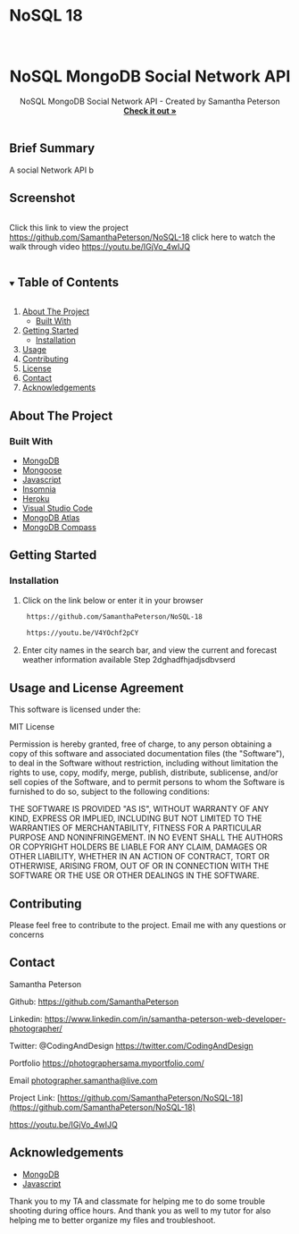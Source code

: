 # NoSQL 18


<!-- PROJECT LOGO -->
<br />
<p align="center">


  <h1 align="center">NoSQL MongoDB Social Network API</h1>

  <p align="center">
    NoSQL MongoDB Social Network API - Created by Samantha Peterson
    <br />
    <a href="https://github.com/SamanthaPeterson/NoSQL-18"><strong>Check it out »</strong></a>
    <br />
    <br />
    
   
## Brief Summary 

A social Network API b
 

## Screenshot
<img width=" ">




Click this link to view the project https://github.com/SamanthaPeterson/NoSQL-18
 click here to watch the walk through video https://youtu.be/IGjVo_4wIJQ

   
  </p>
</p>



<!-- TABLE OF CONTENTS -->
<details open="open">
  <summary><h2 style="display: inline-block">Table of Contents</h2></summary>
  <ol>
    <li>
      <a href="#about-the-project">About The Project</a>
      <ul>
        <li><a href="#built-with">Built With</a></li>
      </ul>
    </li>
    <li>
      <a href="#getting-started">Getting Started</a>
      <ul>
        <li><a href="#installation">Installation</a></li>
      </ul>
    </li>
    <li><a href="#usage">Usage</a></li>
    <li><a href="#contributing">Contributing</a></li>
    <li><a href="#license">License</a></li>
    <li><a href="#contact">Contact</a></li>
    <li><a href="#acknowledgements">Acknowledgements</a></li>
  </ol>
</details>



<!-- ABOUT THE PROJECT -->
## About The Project



### Built With

* [MongoDB](https://getbootstrap.com/)
* [Mongoose](https://www.w3schools.com/css/css_intro.asp)
* [Javascript](https://expressjs.com/)
* [Insomnia](https://developer.mozilla.org/en-US/docs/Web/HTML)
* [Heroku](https://openweathermap.org/api)
* [Visual Studio Code](https://code.visualstudio.com/)
* [MongoDB Atlas](https://getbootstrap.com/)
* [MongoDB Compass](https://getbootstrap.com/)

<!-- GETTING STARTED -->
## Getting Started


### Installation

1. Click on the link below or enter it in your browser
   ```sh
    https://github.com/SamanthaPeterson/NoSQL-18
    
    https://youtu.be/V4YOchf2pCY
   ```
2. Enter city names in the search bar, and view the current and forecast weather information available
Step 2dghadfhjadjsdbvserd



<!-- USAGE EXAMPLES -->
## Usage and License Agreement

This software is licensed under the:

MIT License

Permission is hereby granted, free of charge, to any person obtaining a copy
of this software and associated documentation files (the "Software"), to deal
in the Software without restriction, including without limitation the rights
to use, copy, modify, merge, publish, distribute, sublicense, and/or sell
copies of the Software, and to permit persons to whom the Software is
furnished to do so, subject to the following conditions:

THE SOFTWARE IS PROVIDED "AS IS", WITHOUT WARRANTY OF ANY KIND, EXPRESS OR
IMPLIED, INCLUDING BUT NOT LIMITED TO THE WARRANTIES OF MERCHANTABILITY,
FITNESS FOR A PARTICULAR PURPOSE AND NONINFRINGEMENT. IN NO EVENT SHALL THE
AUTHORS OR COPYRIGHT HOLDERS BE LIABLE FOR ANY CLAIM, DAMAGES OR OTHER
LIABILITY, WHETHER IN AN ACTION OF CONTRACT, TORT OR OTHERWISE, ARISING FROM,
OUT OF OR IN CONNECTION WITH THE SOFTWARE OR THE USE OR OTHER DEALINGS IN THE
SOFTWARE.


<!-- CONTRIBUTING -->
## Contributing

Please feel free to contribute to the project. Email me with any questions or concerns 


<!-- CONTACT -->
## Contact

Samantha Peterson 

Github: https://github.com/SamanthaPeterson

Linkedin: https://www.linkedin.com/in/samantha-peterson-web-developer-photographer/
 
Twitter:
@CodingAndDesign
https://twitter.com/CodingAndDesign

Portfolio
https://photographersama.myportfolio.com/


Email photographer.samantha@live.com


Project Link: [https://github.com/SamanthaPeterson/NoSQL-18](https://github.com/SamanthaPeterson/NoSQL-18)

https://youtu.be/IGjVo_4wIJQ

<!-- ACKNOWLEDGEMENTS -->
## Acknowledgements

* [MongoDB](https://getbootstrap.com/)
* [Javascript](https://sequelize.org/)

Thank you to my TA and classmate for helping me to do some trouble shooting during office hours. 
And thank you as well to my tutor for also helping me to better organize my files and troubleshoot. 
